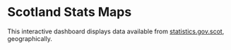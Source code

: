 # Scotland Stats Maps

This interactive dashboard displays data available from
[statistics.gov.scot](https://statistics.gov.scot/home), geographically.